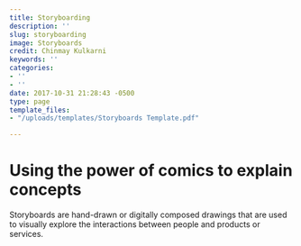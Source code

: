 ```yaml
---
title: Storyboarding
description: ''
slug: storyboarding
image: Storyboards
credit: Chinmay Kulkarni
keywords: ''
categories:
- ''
- ''
date: 2017-10-31 21:28:43 -0500
type: page
template_files:
- "/uploads/templates/Storyboards Template.pdf"

---
```

# Using the power of comics to explain concepts

Storyboards are hand-drawn or digitally composed  drawings that are used to visually explore the interactions between people and products or services.
